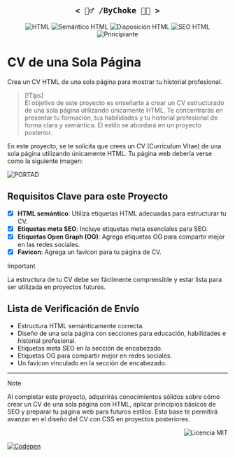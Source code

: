 <h2 align='center'><code>< 🧙‍♂️ /ByChoke 👨‍💻 ></code></h2> 

<p align="center">
    <img src="https://img.shields.io/badge/-HTML-red.svg" alt="HTML">
    <img src="https://img.shields.io/badge/Semantic-HTML-red.svg" alt="Semántico HTML">
    <img src="https://img.shields.io/badge/Layout-HTML-red.svg" alt="Disposición HTML">
    <img src="https://img.shields.io/badge/SEO-HTML-red.svg" alt="SEO HTML">
    <img src="https://img.shields.io/badge/-Principiante-GREAN.svg" alt="Principiante">
</p>

# CV de una Sola Página

Crea un CV HTML de una sola página para mostrar tu historial profesional.

> [!Tips]  
> El objetivo de este proyecto es enseñarte a crear un CV estructurado de una sola página utilizando únicamente HTML. Te concentrarás en presentar tu formación, tus habilidades y tu historial profesional de forma clara y semántica. El estilo se abordará en un proyecto posterior.

En este proyecto, se te solicita que crees un CV (Curriculum Vitae) de una sola página utilizando únicamente HTML. Tu página web debería verse como la siguiente imagen:

![PORTAD](https://assets.roadmap.sh/guest/resume-template-zyl70.png)

## Requisitos Clave para este Proyecto

- [x] **HTML semántico**: Utiliza etiquetas HTML adecuadas para estructurar tu CV.
- [x] **Etiquetas meta SEO**: Incluye etiquetas meta esenciales para SEO.
- [x] **Etiquetas Open Graph (OG)**: Agrega etiquetas OG para compartir mejor en las redes sociales.
- [x] **Favicon**: Agrega un favicon para tu página de CV.

> [!IMPORTANT]  
> La estructura de tu CV debe ser fácilmente comprensible y estar lista para ser utilizada en proyectos futuros.

## Lista de Verificación de Envío

- Estructura HTML semánticamente correcta.
- Diseño de una sola página con secciones para educación, habilidades e historial profesional.
- Etiquetas meta SEO en la sección de encabezado.
- Etiquetas OG para compartir mejor en redes sociales.
- Un favicon vinculado en la sección de encabezado.

---

> [!NOTE]  
> Al completar este proyecto, adquirirás conocimientos sólidos sobre cómo crear un CV de una sola página con HTML, aplicar principios básicos de SEO y preparar tu página web para futuros estilos. Esta base te permitirá avanzar en el diseño del CV con CSS en proyectos posteriores.

<p align="right">
    <img src="https://img.shields.io/badge/License-MIT-blue.svg" alt="Licencia MIT">
</p>

[![Codepen](https://img.shields.io/badge/Projects-000000?style=for-the-badge&logo=codepen&logoColor=white)](https://codepen.io/ByChokeYT/pen/MWMLLWG) 
